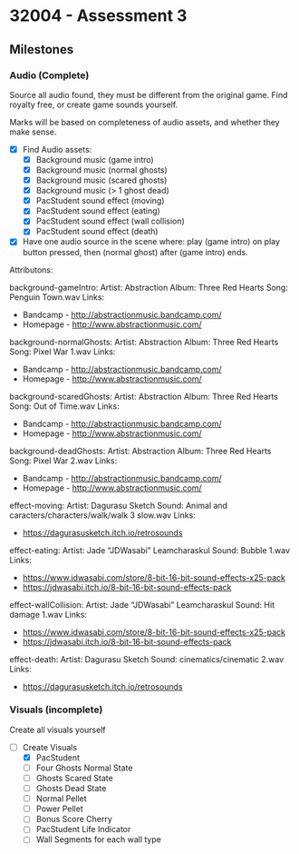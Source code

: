 # 32004 - Assessment 3

## Milestones

### Audio (Complete)
Source all audio found, they must be different from the original game. Find royalty free, or create game sounds yourself.

Marks will be based on completeness of audio assets, and whether they make sense.

- [x] Find Audio assets:
  - [x] Background music (game intro)
  - [x] Background music (normal ghosts)
  - [x] Background music (scared ghosts)
  - [x] Background music (> 1 ghost dead)
  - [x] PacStudent sound effect (moving)
  - [x] PacStudent sound effect (eating)
  - [x] PacStudent sound effect (wall collision)
  - [x] PacStudent sound effect (death)
- [x] Have one audio source in the scene where: play (game intro) on play button pressed, then (normal ghost) after (game intro) ends.

Attributons:

background-gameIntro:
Artist: Abstraction
Album: Three Red Hearts
Song: Penguin Town.wav
Links: 
- Bandcamp - http://abstractionmusic.bandcamp.com/
- Homepage - http://www.abstractionmusic.com/

background-normalGhosts:
Artist: Abstraction
Album: Three Red Hearts
Song: Pixel War 1.wav
Links: 
- Bandcamp - http://abstractionmusic.bandcamp.com/
- Homepage - http://www.abstractionmusic.com/

background-scaredGhosts:
Artist: Abstraction
Album: Three Red Hearts
Song: Out of Time.wav
Links: 
- Bandcamp - http://abstractionmusic.bandcamp.com/
- Homepage - http://www.abstractionmusic.com/

background-deadGhosts:
Artist: Abstraction
Album: Three Red Hearts
Song: Pixel War 2.wav
Links: 
- Bandcamp - http://abstractionmusic.bandcamp.com/
- Homepage - http://www.abstractionmusic.com/

effect-moving:
Artist: Dagurasu Sketch
Sound: Animal and caracters/characters/walk/walk 3 slow.wav
Links:
- https://dagurasusketch.itch.io/retrosounds

effect-eating:
Artist: Jade “JDWasabi” Leamcharaskul
Sound: Bubble 1.wav
Links:
- https://www.jdwasabi.com/store/8-bit-16-bit-sound-effects-x25-pack
- https://jdwasabi.itch.io/8-bit-16-bit-sound-effects-pack

effect-wallCollision:
Artist: Jade “JDWasabi” Leamcharaskul
Sound: Hit damage 1.wav
Links:
- https://www.jdwasabi.com/store/8-bit-16-bit-sound-effects-x25-pack
- https://jdwasabi.itch.io/8-bit-16-bit-sound-effects-pack

effect-death:
Artist: Dagurasu Sketch
Sound: cinematics/cinematic 2.wav
Links:
- https://dagurasusketch.itch.io/retrosounds

### Visuals (incomplete)
Create all visuals yourself

- [ ] Create Visuals
  - [x] PacStudent
  - [ ] Four Ghosts Normal State
  - [ ] Ghosts Scared State
  - [ ] Ghosts Dead State
  - [ ] Normal Pellet
  - [ ] Power Pellet
  - [ ] Bonus Score Cherry
  - [ ] PacStudent Life Indicator
  - [ ] Wall Segments for each wall type
